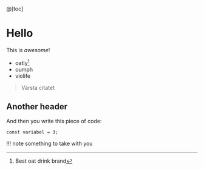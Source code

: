 @[toc]

# Hello

This is _awesome_!

- oatly[^1]
- oumph
- violife

> Värsta citatet

## Another header

And then you write this piece of code:

```
const variabel = 3;
```

!!! note
something to take with you

[^1]: Best oat drink brand
